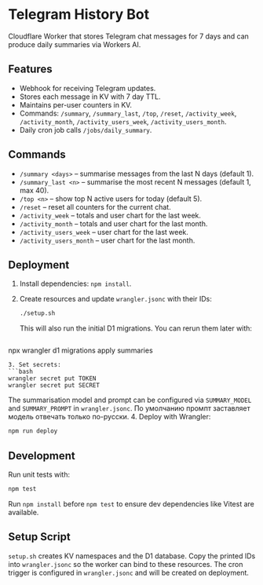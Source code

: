 # Telegram History Bot

Cloudflare Worker that stores Telegram chat messages for 7 days and can produce daily summaries via Workers AI.

## Features

- Webhook for receiving Telegram updates.
- Stores each message in KV with 7 day TTL.
- Maintains per-user counters in KV.
- Commands: `/summary`, `/summary_last`, `/top`, `/reset`,
  `/activity_week`, `/activity_month`,
  `/activity_users_week`, `/activity_users_month`.
- Daily cron job calls `/jobs/daily_summary`.

## Commands

- `/summary <days>` – summarise messages from the last N days (default 1).
- `/summary_last <n>` – summarise the most recent N messages (default 1, max 40).
- `/top <n>` – show top N active users for today (default 5).
- `/reset` – reset all counters for the current chat.
- `/activity_week` – totals and user chart for the last week.
- `/activity_month` – totals and user chart for the last month.
- `/activity_users_week` – user chart for the last week.
- `/activity_users_month` – user chart for the last month.

## Deployment

1. Install dependencies: `npm install`.

2. Create resources and update `wrangler.jsonc` with their IDs:
   ```bash
   ./setup.sh
   ```
   This will also run the initial D1 migrations. You can rerun them later with:
   ```bash
  npx wrangler d1 migrations apply summaries
   ```
3. Set secrets:
   ```bash
   wrangler secret put TOKEN
   wrangler secret put SECRET
   ```
   The summarisation model and prompt can be configured via `SUMMARY_MODEL` and
   `SUMMARY_PROMPT` in `wrangler.jsonc`. По умолчанию промпт заставляет
   модель отвечать только по-русски.
4. Deploy with Wrangler:
   ```bash
   npm run deploy
   ```

## Development

Run unit tests with:

```bash
npm test
```

Run `npm install` before `npm test` to ensure dev dependencies like Vitest are available.

## Setup Script

`setup.sh` creates KV namespaces and the D1 database. Copy the printed IDs into
`wrangler.jsonc` so the worker can bind to these resources. The cron trigger is
configured in `wrangler.jsonc` and will be created on deployment.
